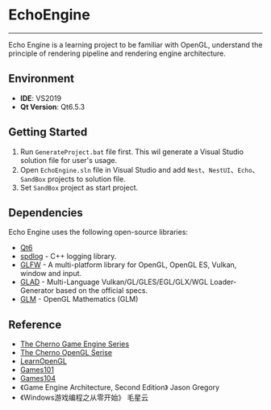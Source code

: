 # EchoEngine

---

Echo Engine is a learning project to be familiar with OpenGL, understand the principle of rendering pipeline and rendering engine architecture.

## Environment

* **IDE**: VS2019
* **Qt Version**: Qt6.5.3

## Getting Started

1. Run `GenerateProject.bat` file first. This wil generate a Visual Studio solution file for user's usage.
2. Open `EchoEngine.sln` file in Visual Studio and add `Nest`、`NestUI`、`Echo`、`SandBox` projects to solution file.
3. Set `SandBox` project as start project.

## Dependencies

Echo Engine uses the following open-source libraries:

* [Qt6](https://www.qt.io/)
* [spdlog](https://github.com/gabime/spdlog) - C++ logging library.
* [GLFW](https://github.com/glfw/glfw) - A multi-platform library for OpenGL, OpenGL ES, Vulkan, window and input.
* [GLAD](https://github.com/Dav1dde/glad) - Multi-Language Vulkan/GL/GLES/EGL/GLX/WGL Loader-Generator based on the official specs.
* [GLM](https://github.com/g-truc/glm) - OpenGL Mathematics (GLM)

## Reference

* [The Cherno Game Engine Series](https://www.youtube.com/playlist?list=PLlrATfBNZ98dC-V-N3m0Go4deliWHPFwT)
* [The Cherno OpenGL Serise](https://www.youtube.com/playlist?list=PLlrATfBNZ98foTJPJ_Ev03o2oq3-GGOS2)
* [LearnOpenGL](https://learnopengl-cn.github.io/)
* [Games101](https://www.bilibili.com/video/BV1X7411F744/?spm_id_from=333.1007.top_right_bar_window_history.content.click&vd_source=4e4414251af07bbefb2bd982cc7213b8)
* [Games104](https://www.bilibili.com/video/BV1oU4y1R7Km/?spm_id_from=333.788.top_right_bar_window_history.content.click&vd_source=4e4414251af07bbefb2bd982cc7213b8)
* 《Game Engine Architecture, Second Edition》 Jason Gregory
* 《Windows游戏编程之从零开始》 毛星云
